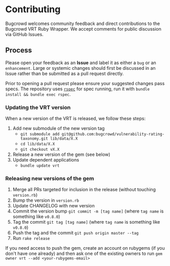 # Contributing
Bugcrowd welcomes community feedback and direct contributions to the Bugcrowd VRT Ruby Wrapper. We accept comments for public discussion via GitHub Issues.

## Process
Please open your feedback as an **Issue** and label it as either a `bug` or an `enhancement`. Large or systemic changes should first be discussed in an Issue rather than be submitted as a pull request directly.

Prior to opening a pull request please ensure your suggested changes pass specs. The repository uses [`rspec`](https://github.com/rspec/rspec) for spec running, run it with `bundle install && bundle exec rspec`.

### Updating the VRT version
When a new version of the VRT is released, we follow these steps:
1. Add new submodule of the new version tag
    - `git submodule add git@github.com:bugcrowd/vulnerability-rating-taxonomy.git lib/data/X.X`
    - `cd lib/data/X.X`
    - `git checkout vX.X`
2. Release a new version of the gem (see below)
3. Update dependent applications
    - `bundle update vrt`

### Releasing new versions of the gem
1. Merge all PRs targeted for inclusion in the release (without touching `version.rb`)
2. Bump the version in `version.rb`
3. Update CHANGELOG with new version
4. Commit the version bump `git commit -m [tag name]` (where `tag name` is something like `v0.8.0`)
5. Tag the commit `git tag [tag name]` (where `tag name` is something like `v0.8.0`)
6. Push the tag and the commit `git push origin master --tag` 
7. Run `rake release`


If you need access to push the gem, create an account on rubygems (if you don't have one already) and then ask one of the existing owners to run `gem owner vrt --add <your-rubygems-email>`
